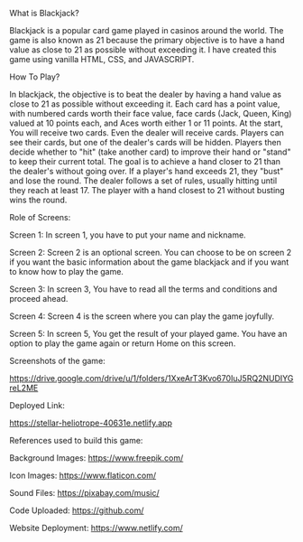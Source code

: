What is Blackjack?

Blackjack is a popular card game played in casinos around the world. The game is also known as 21 because the primary objective is to have a hand value as close to 21 as possible without exceeding it. I have created this game using vanilla HTML, CSS, and JAVASCRIPT.

How To Play?

In blackjack, the objective is to beat the dealer by having a hand value as close to 21 as possible without exceeding it. Each card has a point value, with numbered cards worth their face value, face cards (Jack, Queen, King) valued at 10 points each, and Aces worth either 1 or 11 points. At the start, You will receive two cards. Even the dealer will receive cards. Players can see their cards, but one of the dealer's cards will be hidden. Players then decide whether to "hit" (take another card) to improve their hand or "stand" to keep their current total. The goal is to achieve a hand closer to 21 than the dealer's without going over. If a player's hand exceeds 21, they "bust" and lose the round. The dealer follows a set of rules, usually hitting until they reach at least 17. The player with a hand closest to 21 without busting wins the round.

Role of Screens:

Screen 1: In screen 1, you have to put your name and nickname.

Screen 2: Screen 2 is an optional screen. You can choose to be on screen 2 if you want the basic information about the game blackjack and if you want to know how to play the game.

Screen 3: In screen 3, You have to read all the terms and conditions and proceed ahead.

Screen 4: Screen 4 is the screen where you can play the game joyfully.

Screen 5: In screen 5, You get the result of your played game. You have an option to play the game again or return Home on this screen.

Screenshots of the game:

https://drive.google.com/drive/u/1/folders/1XxeArT3Kvo670IuJ5RQ2NUDIYGreL2ME

Deployed Link: 

https://stellar-heliotrope-40631e.netlify.app

References used to build this game:

Background Images: https://www.freepik.com/

Icon Images: https://www.flaticon.com/

Sound Files: https://pixabay.com/music/

Code Uploaded: https://github.com/

Website Deployment: https://www.netlify.com/



